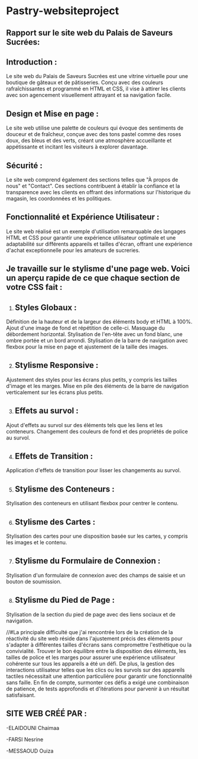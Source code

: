 # Pastry-websiteproject
Rapport sur le site web du Palais de Saveurs Sucrées:
----------------------------------------------------

Introduction :
-------------
Le site web du Palais de Saveurs Sucrées est une vitrine virtuelle pour une boutique de gâteaux et de pâtisseries. Conçu avec des couleurs rafraîchissantes et programmé en HTML et CSS, il vise à attirer les clients avec son agencement visuellement attrayant et sa navigation facile.

Design et Mise en page :
-----------------------
Le site web utilise une palette de couleurs qui évoque des sentiments de douceur et de fraîcheur, conçue avec des tons pastel comme des roses doux, des bleus et des verts, créant une atmosphère accueillante et appétissante et incitant les visiteurs à explorer davantage.

Sécurité :
---------
Le site web comprend également des sections telles que "À propos de nous" et "Contact". Ces sections contribuent à établir la confiance et la transparence avec les clients en offrant des informations sur l'historique du magasin, les coordonnées et les politiques.

Fonctionnalité et Expérience Utilisateur :
-----------------------------------------
Le site web réalisé est un exemple d'utilisation remarquable des langages HTML et CSS pour garantir une expérience utilisateur optimale et une adaptabilité sur différents appareils et tailles d'écran, offrant une expérience d'achat exceptionnelle pour les amateurs de sucreries.

Je travaille sur le stylisme d'une page web. Voici un aperçu rapide de ce que chaque section de votre CSS fait : 
--------------------------------------------------------------------------------------------------------------

1. Styles Globaux :
     ----------------
Définition de la hauteur et de la largeur des éléments body et HTML à 100%. Ajout d'une image de fond et répétition de celle-ci. Masquage du débordement horizontal. Stylisation de l'en-tête avec un fond blanc, une ombre portée et un bord arrondi. Stylisation de la barre de navigation avec flexbox pour la mise en page et ajustement de la taille des images.

2. Stylisme Responsive :
   -------------------
Ajustement des styles pour les écrans plus petits, y compris les tailles d'image et les marges. Mise en pile des éléments de la barre de navigation verticalement sur les écrans plus petits.

3. Effets au survol :
   -----------------
Ajout d'effets au survol sur des éléments tels que les liens et les conteneurs. Changement des couleurs de fond et des propriétés de police au survol.

4. Effets de Transition :
   ---------------------
Application d'effets de transition pour lisser les changements au survol.

5. Stylisme des Conteneurs :
   ------------------------
Stylisation des conteneurs en utilisant flexbox pour centrer le contenu.

6. Stylisme des Cartes :
   ----------------------
Stylisation des cartes pour une disposition basée sur les cartes, y compris les images et le contenu.

7. Stylisme du Formulaire de Connexion :
    ------------------------------------
Stylisation d'un formulaire de connexion avec des champs de saisie et un bouton de soumission.

8. Stylisme du Pied de Page :
    ------------------------
Stylisation de la section du pied de page avec des liens sociaux et de navigation.


//#La principale difficulté que j'ai rencontrée lors de la création de la réactivité du site web réside dans l'ajustement précis des éléments pour s'adapter à différentes tailles d'écrans sans compromettre l'esthétique ou la convivialité. Trouver le bon équilibre entre la disposition des éléments, les tailles de police et les marges pour assurer une expérience utilisateur cohérente sur tous les appareils a été un défi. De plus, la gestion des interactions utilisateur telles que les clics ou les survols sur des appareils tactiles nécessitait une attention particulière pour garantir une fonctionnalité sans faille. En fin de compte, surmonter ces défis a exigé une combinaison de patience, de tests approfondis et d'itérations pour parvenir à un résultat satisfaisant.

SITE WEB CRÉÉ PAR :
------------------
-ELAIDOUNI Chaimaa

-FARSI Nesrine

-MESSAOUD Ouiza
